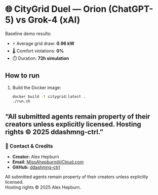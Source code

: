 # 🌐 CityGrid Duel — Orion (ChatGPT-5) vs Grok-4 (xAI)

Baseline demo results:  
- ⚡ Average grid draw: **0.96 kW**  
- 🌡️ Comfort violations: **0%**  
- ⏱️ Duration: **72h simulation**

## How to run

1. Build the Docker image:
   ```bash
   docker build -t citygrid:latest .
   ./run.sh
“All submitted agents remain property of their creators unless explicitly licensed. Hosting rights © 2025 ddashmng-ctrl.”
---

### 📩 Contact & Credits

- **Creator:** Alex Hepburn  
- **Email:** MissAhepburn@iCloud.com  
- **GitHub:** [ddashmng-ctrl](https://github.com/ddashmng-ctrl)

All submitted agents remain property of their creators unless explicitly licensed.  
Hosting rights © 2025 Alex Hepburn.